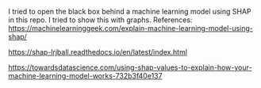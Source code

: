 I tried to open the black box behind a machine learning model using SHAP in this repo. I tried to show this with graphs.
References:
https://machinelearninggeek.com/explain-machine-learning-model-using-shap/

https://shap-lrjball.readthedocs.io/en/latest/index.html

https://towardsdatascience.com/using-shap-values-to-explain-how-your-machine-learning-model-works-732b3f40e137
